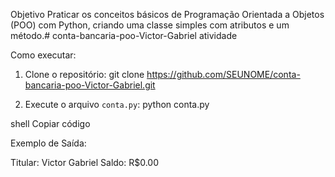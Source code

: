 Objetivo
Praticar os conceitos básicos de Programação Orientada a Objetos (POO) com Python, criando uma classe simples com atributos e um método.# conta-bancaria-poo-Victor-Gabriel
atividade

Como executar:

1. Clone o repositório:
git clone https://github.com/SEUNOME/conta-bancaria-poo-Victor-Gabriel.git

2. Execute o arquivo `conta.py`:
python conta.py

shell
Copiar código

Exemplo de Saída:

Titular: Victor Gabriel
Saldo: R$0.00
